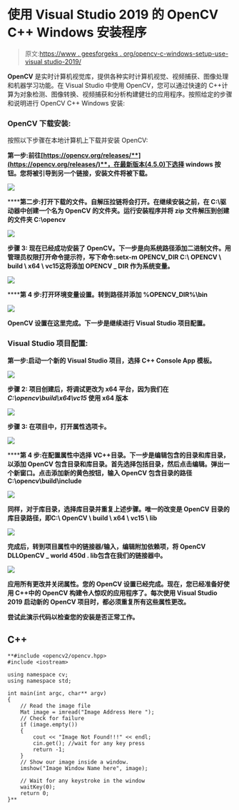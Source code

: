# 使用 Visual Studio 2019 的 OpenCV C++ Windows 安装程序

> 原文:[https://www . geesforgeks . org/opencv-c-windows-setup-use-visual studio-2019/](https://www.geeksforgeeks.org/opencv-c-windows-setup-using-visual-studio-2019/)

**OpenCV** 是实时计算机视觉库，提供各种实时计算机视觉、视频捕获、图像处理和机器学习功能。在 Visual Studio 中使用 OpenCV，您可以通过快速的 C++计算为对象检测、图像转换、视频捕获和分析构建健壮的应用程序。按照给定的步骤和说明进行 OpenCV C++ Windows 安装:

### **OpenCV 下载安装:**

按照以下步骤在本地计算机上下载并安装 OpenCV:

**第一步:**前往**[**https://opencv.org/releases/**](https://opencv.org/releases/)**，在最新版本(4.5.0)下选择 windows 按钮。您将被引导到另一个链接，安装文件将被下载。****

****![](img/8eeae8d49feb3496cee6fca9198230f7.png)****

******第二步:**打开下载的文件。自解压拉链将会打开。在继续安装之前，在 C:\驱动器中创建一个名为 OpenCV 的文件夹。运行安装程序并将 zip 文件解压到创建的文件夹 C:\opencv****

****![](img/f34619f87a695617684431a335d75c79.png)****

******步骤 3:** 现在已经成功安装了 OpenCV。下一步是向系统路径添加二进制文件。用管理员权限打开命令提示符，写下命令:**setx-m OPENCV_DIR C:\ OPENCV \ build \ x64 \ vc15**这将添加 OPENCV _ DIR 作为系统变量。****

****![](img/fae7d725c80dc23ab0650d78fe55425f.png)****

******第 4 步:**打开环境变量设置。转到路径并添加 **%OPENCV_DIR%\bin******

****![](img/5b38841087afe8d9c22bb192f7fda7df.png)****

****OpenCV 设置在这里完成。下一步是继续进行 Visual Studio 项目配置。****

### ******Visual Studio 项目配置:******

******第一步**:启动一个新的 Visual Studio 项目，选择 C++ Console App 模板。****

****![](img/97f136b7719b397cf4e6b56149657ca0.png)****

******步骤 2:** 项目创建后，将调试更改为 x64 平台，因为我们在 *C:\opencv\build\x64\vc15* 使用 x64 版本****

****![](img/e71c148b9063fe9e7d5eb6aad7069b99.png)****

******步骤 3:** 在项目中，打开属性选项卡。****

****![](img/3057b4327ae4fb6b199aba1a9358277d.png)****

******第 4 步:**在配置属性中选择 VC++目录。下一步是编辑包含的目录和库目录，以添加 OpenCV 包含目录和库目录。首先选择包括目录，然后点击编辑。弹出一个新窗口。点击添加新的黄色按钮，输入 OpenCV 包含目录的路径 **C:\opencv\build\include******

****![](img/b92109dd8a6d344373bfbd54fb419f96.png)****

****同样，对于库目录，选择库目录并重复上述步骤。唯一的改变是 OpenCV 目录的库目录路径，即**C:\ OpenCV \ build \ x64 \ vc15 \ lib******

****![](img/934dc04657d37da140a7e01811d4c0ed.png)****

****完成后，转到项目属性中的链接器/输入，编辑附加依赖项，将 OpenCV DLL**OpenCV _ world 450d . lib**包含在我们的链接器中。****

****![](img/81ee61570f599f83c6d31e4e1ca25791.png)****

****应用所有更改并关闭属性。您的 OpenCV 设置已经完成。现在，您已经准备好使用 C++中的 OpenCV 构建令人惊叹的应用程序了。每次使用 Visual Studio 2019 启动新的 OpenCV 项目时，都必须重复所有这些属性更改。****

****尝试此演示代码以检查您的安装是否正常工作。****

## ****C++****

```
**#include <opencv2/opencv.hpp>
#include <iostream>

using namespace cv;
using namespace std;

int main(int argc, char** argv)
{
    // Read the image file
    Mat image = imread("Image Address Here ");
    // Check for failure
    if (image.empty())
    {
        cout << "Image Not Found!!!" << endl;
        cin.get(); //wait for any key press
        return -1;
    }
    // Show our image inside a window.
    imshow("Image Window Name here", image); 

    // Wait for any keystroke in the window
    waitKey(0); 
    return 0;
}**
```